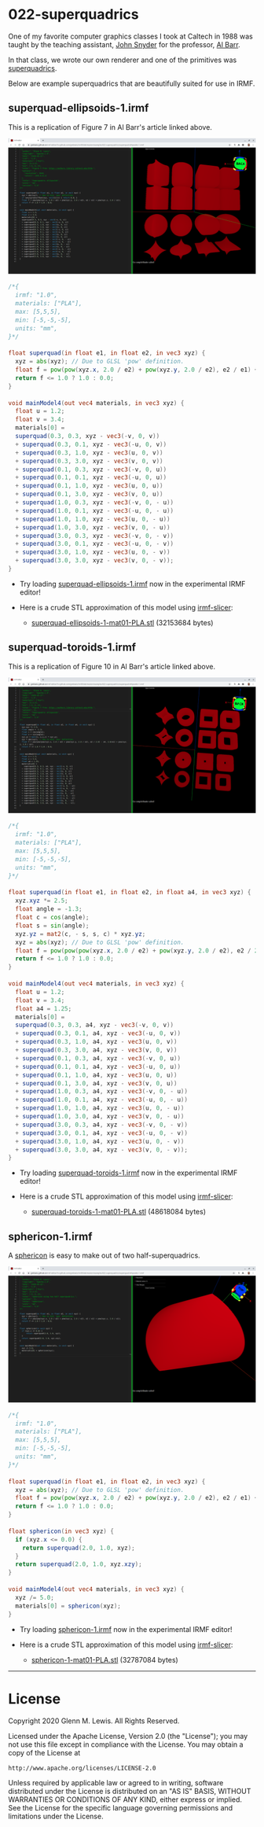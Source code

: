 # 022-superquadrics

One of my favorite computer graphics classes I took at Caltech
in 1988 was taught by the teaching assistant,
[John Snyder](https://www.microsoft.com/en-us/research/people/johnsny/)
for the professor, [Al Barr](http://www.gg.caltech.edu/~barr/index.html).

In that class, we wrote our own renderer and one of the primitives
was [superquadrics](https://authors.library.caltech.edu/9756/).

Below are example superquadrics that are beautifully suited for
use in IRMF.

## superquad-ellipsoids-1.irmf

This is a replication of Figure 7 in Al Barr's article linked above.

![superquad-ellipsoids-1.png](superquad-ellipsoids-1.png)

```glsl
/*{
  irmf: "1.0",
  materials: ["PLA"],
  max: [5,5,5],
  min: [-5,-5,-5],
  units: "mm",
}*/

float superquad(in float e1, in float e2, in vec3 xyz) {
  xyz = abs(xyz); // Due to GLSL 'pow' definition.
  float f = pow(pow(xyz.x, 2.0 / e2) + pow(xyz.y, 2.0 / e2), e2 / e1) + pow(xyz.z, 2.0 / e1);
  return f <= 1.0 ? 1.0 : 0.0;
}

void mainModel4(out vec4 materials, in vec3 xyz) {
  float u = 1.2;
  float v = 3.4;
  materials[0] =
  superquad(0.3, 0.3, xyz - vec3(-v, 0, v))
  + superquad(0.3, 0.1, xyz - vec3(-u, 0, v))
  + superquad(0.3, 1.0, xyz - vec3(u, 0, v))
  + superquad(0.3, 3.0, xyz - vec3(v, 0, v))
  + superquad(0.1, 0.3, xyz - vec3(-v, 0, u))
  + superquad(0.1, 0.1, xyz - vec3(-u, 0, u))
  + superquad(0.1, 1.0, xyz - vec3(u, 0, u))
  + superquad(0.1, 3.0, xyz - vec3(v, 0, u))
  + superquad(1.0, 0.3, xyz - vec3(-v, 0, - u))
  + superquad(1.0, 0.1, xyz - vec3(-u, 0, - u))
  + superquad(1.0, 1.0, xyz - vec3(u, 0, - u))
  + superquad(1.0, 3.0, xyz - vec3(v, 0, - u))
  + superquad(3.0, 0.3, xyz - vec3(-v, 0, - v))
  + superquad(3.0, 0.1, xyz - vec3(-u, 0, - v))
  + superquad(3.0, 1.0, xyz - vec3(u, 0, - v))
  + superquad(3.0, 3.0, xyz - vec3(v, 0, - v));
}
```

* Try loading [superquad-ellipsoids-1.irmf](https://gmlewis.github.io/irmf-editor/?s=github.com/gmlewis/irmf/blob/master/examples/022-superquadrics/superquad-ellipsoids-1.irmf) now in the experimental IRMF editor!

* Here is a crude STL approximation of this model
  using [irmf-slicer](https://github.com/gmlewis/irmf-slicer):
  - [superquad-ellipsoids-1-mat01-PLA.stl](superquad-ellipsoids-1-mat01-PLA.stl) (32153684 bytes)

## superquad-toroids-1.irmf

This is a replication of Figure 10 in Al Barr's article linked above.

![superquad-toroids-1.png](superquad-toroids-1.png)

```glsl
/*{
  irmf: "1.0",
  materials: ["PLA"],
  max: [5,5,5],
  min: [-5,-5,-5],
  units: "mm",
}*/

float superquad(in float e1, in float e2, in float a4, in vec3 xyz) {
  xyz.xyz *= 2.5;
  float angle = -1.3;
  float c = cos(angle);
  float s = sin(angle);
  xyz.yz = mat2(c, - s, s, c) * xyz.yz;
  xyz = abs(xyz); // Due to GLSL 'pow' definition.
  float f = pow(pow(pow(xyz.x, 2.0 / e2) + pow(xyz.y, 2.0 / e2), e2 / 2.0) - a4, 2.0 / e1) + pow(xyz.z, 2.0 / e1);
  return f <= 1.0 ? 1.0 : 0.0;
}

void mainModel4(out vec4 materials, in vec3 xyz) {
  float u = 1.2;
  float v = 3.4;
  float a4 = 1.25;
  materials[0] =
  superquad(0.3, 0.3, a4, xyz - vec3(-v, 0, v))
  + superquad(0.3, 0.1, a4, xyz - vec3(-u, 0, v))
  + superquad(0.3, 1.0, a4, xyz - vec3(u, 0, v))
  + superquad(0.3, 3.0, a4, xyz - vec3(v, 0, v))
  + superquad(0.1, 0.3, a4, xyz - vec3(-v, 0, u))
  + superquad(0.1, 0.1, a4, xyz - vec3(-u, 0, u))
  + superquad(0.1, 1.0, a4, xyz - vec3(u, 0, u))
  + superquad(0.1, 3.0, a4, xyz - vec3(v, 0, u))
  + superquad(1.0, 0.3, a4, xyz - vec3(-v, 0, - u))
  + superquad(1.0, 0.1, a4, xyz - vec3(-u, 0, - u))
  + superquad(1.0, 1.0, a4, xyz - vec3(u, 0, - u))
  + superquad(1.0, 3.0, a4, xyz - vec3(v, 0, - u))
  + superquad(3.0, 0.3, a4, xyz - vec3(-v, 0, - v))
  + superquad(3.0, 0.1, a4, xyz - vec3(-u, 0, - v))
  + superquad(3.0, 1.0, a4, xyz - vec3(u, 0, - v))
  + superquad(3.0, 3.0, a4, xyz - vec3(v, 0, - v));
}
```

* Try loading [superquad-toroids-1.irmf](https://gmlewis.github.io/irmf-editor/?s=github.com/gmlewis/irmf/blob/master/examples/022-superquadrics/superquad-toroids-1.irmf) now in the experimental IRMF editor!

* Here is a crude STL approximation of this model
  using [irmf-slicer](https://github.com/gmlewis/irmf-slicer):
  - [superquad-toroids-1-mat01-PLA.stl](superquad-toroids-1-mat01-PLA.stl) (48618084 bytes)

## sphericon-1.irmf

A [sphericon](https://en.wikipedia.org/wiki/Sphericon) is easy to make
out of two half-superquadrics.

![sphericon-1.png](sphericon-1.png)

```glsl
/*{
  irmf: "1.0",
  materials: ["PLA"],
  max: [5,5,5],
  min: [-5,-5,-5],
  units: "mm",
}*/

float superquad(in float e1, in float e2, in vec3 xyz) {
  xyz = abs(xyz); // Due to GLSL 'pow' definition.
  float f = pow(pow(xyz.x, 2.0 / e2) + pow(xyz.y, 2.0 / e2), e2 / e1) + pow(xyz.z, 2.0 / e1);
  return f <= 1.0 ? 1.0 : 0.0;
}

float sphericon(in vec3 xyz) {
  if (xyz.x <= 0.0) {
    return superquad(2.0, 1.0, xyz);
  }
  return superquad(2.0, 1.0, xyz.xzy);
}

void mainModel4(out vec4 materials, in vec3 xyz) {
  xyz /= 5.0;
  materials[0] = sphericon(xyz);
}
```

* Try loading [sphericon-1.irmf](https://gmlewis.github.io/irmf-editor/?s=github.com/gmlewis/irmf/blob/master/examples/022-superquadrics/sphericon-1.irmf) now in the experimental IRMF editor!

* Here is a crude STL approximation of this model
  using [irmf-slicer](https://github.com/gmlewis/irmf-slicer):
  - [sphericon-1-mat01-PLA.stl](sphericon-1-mat01-PLA.stl) (32787084 bytes)

----------------------------------------------------------------------

# License

Copyright 2020 Glenn M. Lewis. All Rights Reserved.

Licensed under the Apache License, Version 2.0 (the "License");
you may not use this file except in compliance with the License.
You may obtain a copy of the License at

    http://www.apache.org/licenses/LICENSE-2.0

Unless required by applicable law or agreed to in writing, software
distributed under the License is distributed on an "AS IS" BASIS,
WITHOUT WARRANTIES OR CONDITIONS OF ANY KIND, either express or implied.
See the License for the specific language governing permissions and
limitations under the License.
